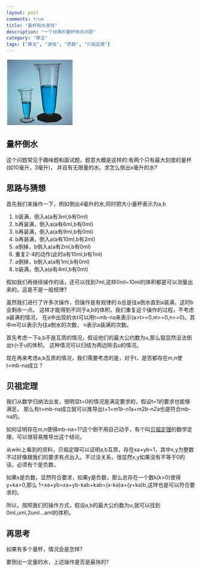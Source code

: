 ```yaml
---
layout: post
comments: true
title: "量杯倒水游戏"
description: "一个经典的量杯倒水问题"
category: "算法" 
tags: ["算法", "游戏", "质数", "贝祖定理"]
---
```


![量杯倒水][1]
## 量杯倒水
这个问题常见于趣味题和面试题，题意大概是这样的:有两个只有最大刻度的量杯(如10毫升，3毫升)，
并且有无限量的水。求怎么倒出x毫升的水?

## 思路与猜想
首先我们来操作一下，例如倒出4毫升的水,同时把大小量杯表示为a,b

1. b装满，倒入a(a有3ml,b有0ml)
2. b再装满，倒入a(a有6ml,b有0ml)
3. b再装满，倒入a(a有9ml,b有0ml)
4. b再装满，倒入a(a有10ml,b有2ml)
5. a倒掉，b倒入a(a有2ml,b有0ml)
6. 重复2-4的动作(此时a有10ml,b有1ml)
7. a倒掉，b倒入a(a有1ml,b有0ml)
8. b装满，倒入a(a有4ml,b有0ml)

假如我们再继续操作的话，还可以找到7ml,这样0ml~10ml的体积都是可以测量出来的。这是不是一般规律?

虽然我们进行了许多次操作，但操作是有规律的:b总是往a倒水直到a装满，这时b会剩余一点。
这样才能得到不同于a,b的体积。我们重复这个操作的过程，不考虑a装满的情况，
在a中出现的水t可以用t=mb-na来表示(a>t>=0,m>=0,n>=0)。其中m可以表示为往a倒水的次数，
n表示a装满的次数。

首先考虑一下a,b不是互质的情况，假设他们的最大公约数为u,那么狠显然没法倒出t小于u的体积。
这种情况可以归结为两边除去u的情况。

现在再来考虑a,b互质的情况，我们需要考虑的是，对于t，是否都存在m,n使t=mb-na成立？

## 贝祖定理
我们从数学归纳法出发，很明显t=0的情况是满足要求的，假设t=1的要求也能够满足，
那么有t=mb-na成立就可以推导出t+1=m1*b-n1*a+m2*b-n2*a也是符合mb-na的。

如何证明存在m,n使得mb-na=1?这个倒不用自己动手，有个叫[贝祖定理][2]的数学定理，可以很容易推导出这个结论。

从wiki上看到的资料，贝祖定理可以证明a,b互质，存在xa+yb=1，其中x,y为整数
不过好像跟我们的要求有点出入。不过没关系，很显然x,y如果没有不等于0的话，必须有个是负数，

如果x是负数，显然符合要求，如果y是负数，那么总存在一个数k(k>0)使得y+ka>0,那么
1=xa+yb=xa+yb-kab+kab=(x-ka)a+(y+ka)b,这样也是可以符合要求的。

所以，按照我们的操作方式，假设a,b的最大公约数为u,就可以找到0ml,uml,2uml...aml的体积。

## 再思考
如果有多个量杯，情况会是怎样?

要倒出一定量的水，上述操作是否是最快的?

 [1]: /assets/images/the_cup_game.jpg
 [2]: http://zh.wikipedia.org/wiki/%E8%B4%9D%E7%A5%96%E7%AD%89%E5%BC%8F
